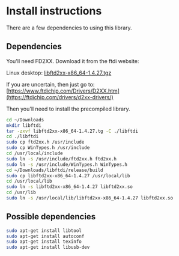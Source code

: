 # Install instructions

There are a few dependencies to using this library. 

## Dependencies

You'll need FD2XX. Download it from the ftdi website:

Linux desktop: [libftd2xx-x86_64-1.4.27.tgz](https://ftdichip.com/wp-content/uploads/2022/07/libftd2xx-x86_64-1.4.27.tgz)

If you are uncertain, then just go to: [https://www.ftdichip.com/Drivers/D2XX.htm](https://ftdichip.com/drivers/d2xx-drivers/)

Then you'll need to install the precompiled library.

```bash
cd ~/Downloads
mkdir libftdi
tar -zxvf libftd2xx-x86_64-1.4.27.tg -C ./libftdi
cd ./libftdi
sudo cp ftd2xx.h /usr/include  
sudo cp WinTypes.h /usr/include  
cd /usr/local/include  
sudo ln -s /usr/include/ftd2xx.h ftd2xx.h
sudo ln -s /usr/include/WinTypes.h WinTypes.h
cd ~/Downloads/libftdi/release/build
sudo cp libftd2xx-x86_64-1.4.27 /usr/local/lib
cd /usr/local/lib
sudo ln -s libftd2xx-x86_64-1.4.27 libftd2xx.so
cd /usr/lib
sudo ln -s /usr/local/lib/libftd2xx-x86_64-1.4.27 libftd2xx.so
```

## Possible dependencies

```bash
sudo apt-get install libtool
sudo apt-get install autoconf
sudo apt-get install texinfo
sudo apt-get install libusb-dev
```
